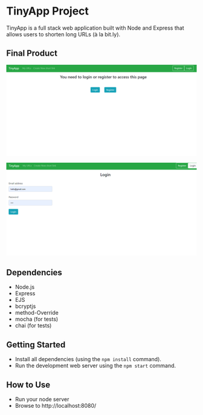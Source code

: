 # TinyApp Project

TinyApp is a full stack web application built with Node and Express that allows users to shorten long URLs (à la bit.ly).

## Final Product

!["Home page"](DOCS/URL_HOme.png)

!["URL_HOme.png.png"](DOCS/URL_Login.png)

## Dependencies

- Node.js
- Express
- EJS
- bcryptjs
- method-Override
- mocha (for tests)
- chai (for tests)

## Getting Started

- Install all dependencies (using the `npm install` command).
- Run the development web server using the `npm start` command.

## How to Use

- Run your node server
- Browse to http://localhost:8080/

